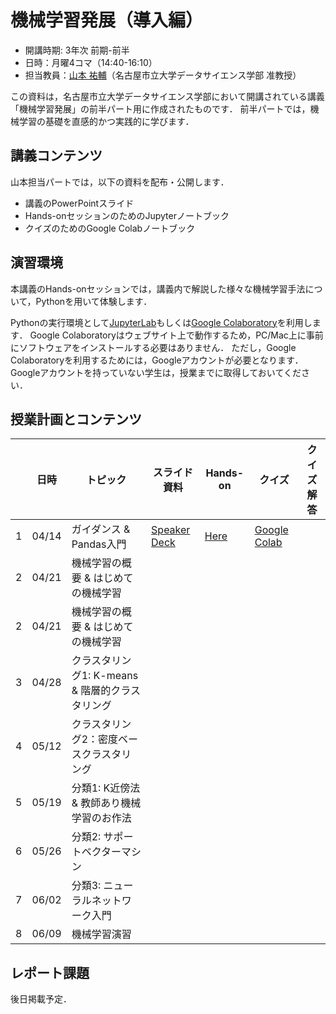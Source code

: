 # 機械学習発展（導入編）

* 開講時期: 3年次 前期-前半
* 日時：月曜4コマ（14:40-16:10）
* 担当教員：[山本 祐輔](https://hontolab.org/)（名古屋市立大学データサイエンス学部 准教授）

この資料は，名古屋市立大学データサイエンス学部において開講されている講義「機械学習発展」の前半パート用に作成されたものです．
前半パートでは，機械学習の基礎を直感的かつ実践的に学びます．


## 講義コンテンツ
山本担当パートでは，以下の資料を配布・公開します．
* 講義のPowerPointスライド
* Hands-onセッションのためのJupyterノートブック
* クイズのためのGoogle Colabノートブック


## 演習環境
本講義のHands-onセッションでは，講義内で解説した様々な機械学習手法について，Pythonを用いて体験します．

Pythonの実行環境として[JupyterLab](https://jupyter.org/)もしくは[Google Colaboratory](https://colab.research.google.com/)を利用します．
Google Colaboratoryはウェブサイト上で動作するため，PC/Mac上に事前にソフトウェアをインストールする必要はありません．
ただし，Google Colaboratoryを利用するためには，Googleアカウントが必要となります．
Googleアカウントを持っていない学生は，授業までに取得しておいてください．


## 授業計画とコンテンツ
| |  日時  | トピック | スライド資料 | Hands-on | クイズ | クイズ解答 |
| ---- | ---- | ---- | ---- | ---- | ---- | ---- |
| 1 | 04/14 | ガイダンス & Pandas入門 |  [Speaker Deck]() | [Here](content/introduction-to-pandas.ipynb) | [Google Colab](https://colab.research.google.com/github/hontolab-courses/ml-lecturenote/blob/main/content/quiz/introduction-to-pandas.ipynb) |  |
| 2 | 04/21 | 機械学習の概要 & はじめての機械学習 |  |  |  |  |
| 2 | 04/21 | 機械学習の概要 & はじめての機械学習 |  |  |  |  |
| 3 | 04/28 | クラスタリング1: K-means & 階層的クラスタリング |   |  |  |  |
| 4 | 05/12 | クラスタリング2：密度ベースクラスタリング |  |  |  |  |
| 5 | 05/19 | 分類1: K近傍法 & 教師あり機械学習のお作法 |   |  |  |  |
| 6 | 05/26 | 分類2: サポートベクターマシン |  |  |  |  |
| 7 | 06/02 | 分類3: ニューラルネットワーク入門 |  |  |  |  |
| 8 | 06/09 | 機械学習演習 |  |  |  |  |


## レポート課題
後日掲載予定．
